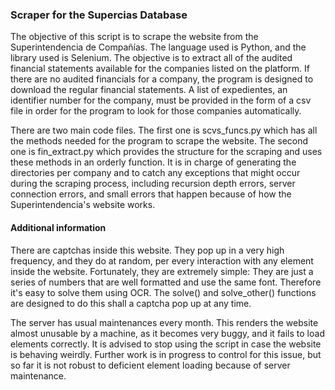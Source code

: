 ### Scraper for the Supercias Database

The objective of this script is to scrape the website from the Superintendencia de Compañías. The language used is Python, and the library used is Selenium. The objective is to extract all of the audited financial statements available for the companies listed on the platform. If there are no audited financials for a company, the program is designed to download the regular financial statements. A list of expedientes, an identifier number for the company, must be provided in the form of a csv file in order for the program to look for those companies automatically.

There are two main code files. The first one is scvs_funcs.py which has all the methods needed for the program to scrape the website. The second one is fin_extract.py which provides the structure for the scraping and uses these methods in an orderly function. It is in charge of generating the directories per company and to catch any exceptions that might occur during the scraping process, including recursion depth errors, server connection errors, and small errors that happen because of how the Superintendencia's website works.

#### Additional information

There are captchas inside this website. They pop up in a very high frequency, and they do at random, per every interaction with any element inside the website. Fortunately, they are extremely simple: They are just a series of numbers that are well formatted and use the same font. Therefore it's easy to solve them using OCR. The solve() and solve_other() functions are designed to do this shall a captcha pop up at any time.

The server has usual maintenances every month. This renders the website almost unusable by a machine, as it becomes very buggy, and it fails to load elements correctly. It is advised to stop using the script in case the website is behaving weirdly. Further work is in progress to control for this issue, but so far it is not robust to deficient element loading because of server maintenance.